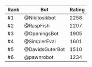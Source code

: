 Rank|Bot|Rating
---|---|---
#1|@Nikitosikbot|2258
#2|@RaspFish|2207
#3|@OpeningsBot|1905
#4|@SimplerEval|1601
#5|@DavidsGuterBot|1510
#6|@pawnrobot|1234
